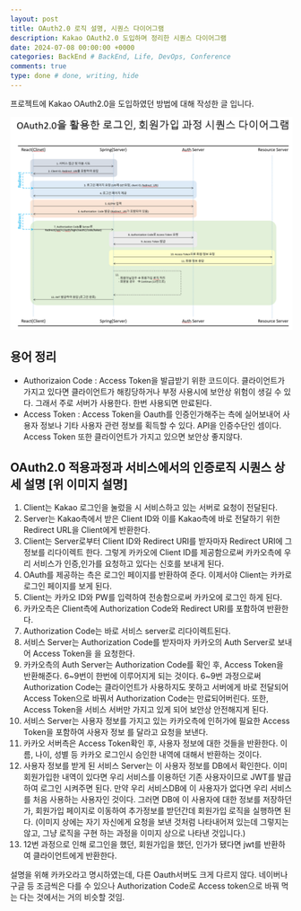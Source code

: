 ```yaml
---
layout: post
title: OAuth2.0 로직 설명, 시퀀스 다이어그램
description: Kakao OAuth2.0 도입하며 정리한 시퀀스 다이어그램
date: 2024-07-08 00:00:00 +0000
categories: BackEnd # BackEnd, Life, DevOps, Conference
comments: true
type: done # done, writing, hide
---
```


프로젝트에 Kakao OAuth2.0을 도입하였던 방법에 대해 작성한 글 입니다.

![image](/image/OAuth2.0적용방법1.png)

## 용어 정리

- Authorizaion Code : Access Token을 발급받기 위한 코드이다. 클라이언트가 가지고 있다면 클라이언트가 해킹당하거나 부정 사용시에 보안상 위험이 생길 수 있다. 그래서 주로 서버가 사용한다. 한번 사용되면 만료된다.
- Access Token : Access Token을 Oauth를 인증인가해주는 측에 실어보내어 사용자 정보나 기타 사용자 관련 정보를 획득할 수 있다. API을 인증수단인 셈이다. Access Token 또한 클라이언트가 가지고 있으면 보안상 좋지않다.

## OAuth2.0 적용과정과 서비스에서의 인증로직 시퀀스 상세 설명 [위 이미지 설명]

1. Client는 Kakao 로그인을 눌렀을 시 서비스하고 있는 서버로 요청이 전달된다.
2. Server는 Kakao측에서 받은 Client ID와 이를 Kakao측에 바로 전달하기 위한 Redirect URL을 Client에게 반환한다.
3. Client는 Server로부터 Client ID와 Redirect URI를 받자마자 Redirect URI에 그 정보를 리다이렉트 한다. 그렇게 카카오에 Client ID를 제공함으로써 카카오측에 우리 서비스가 인증,인가를 요청하고 있다는 신호를 보내게 된다.
4. OAuth를 제공하는 측은 로그인 페이지를 반환하여 준다. 이제서야 Client는 카카로 로그인 페이지를 보게 된다.
5. Client는 카카오 ID와 PW를 입력하여 전송함으로써 카카오에 로그인 하게 된다.
6. 카카오측은 Client측에 Authorization Code와 Redirect URI를 포함하여 반환한다.
7. Authorization Code는 바로 서비스 server로 리다이렉트된다.
8. 서비스 Server는 Authorization Code를 받자마자 카카오의 Auth Server로 보내어 Access Token을 을 요청한다.
9. 카카오측의 Auth Server는 Authorization Code를 확인 후, Access Token을 반환해준다. 6~9번이 한번에 이루어지게 되는 것이다. 6~9번 과정으로써 Authorization Code는 클라이언트가 사용하지도 못하고 서버에게 바로 전달되어 Access Token으로 바꿔서 Authorization Code는 만료되어버린다. 또한, Access Token을 서비스 서버만 가지고 있게 되어 보안상 안전해지게 된다.
10. 서비스 Server는 사용자 정보를 가지고 있는 카카오측에 인허가에 필요한 Access Token을 포함하여 사용자 정보 를 달라고 요청을 보낸다.
11. 카카오 서버측은 Access Token확인 후, 사용자 정보에 대한 것들을 반환한다. 이름, 나이, 성별 등 카카오 로그인시 승인한 내역에 대해서 반환하는 것이다.
12. 사용자 정보를 받게 된 서비스 Server는 이 사용자 정보를 DB에서 확인한다. 이미 회원가입한 내역이 있다면 우리 서비스를 이용하던 기존 사용자이므로 JWT를 발급하여 로그인 시켜주면 된다.
    만약 우리 서비스DB에 이 사용자가 없다면 우리 서비스를 처음 사용하는 사용자인 것이다. 그러면 DB에 이 사용자에 대한 정보를 저장하던가, 회원가입 페이지로 이동하여 추가정보를 받던간데 회원가입 로직을 실행하면 된다. (이미지 상에는 자기 자신에게 요청을 보낸 것처럼 나타내어져 있는데 그렇지는 않고, 그냥 로직을 구현 하는 과정을 이미지 상으로 나타낸 것입니다.)
13. 12번 과정으로 인해 로그인을 했던, 회원가입을 했던, 인가가 됐다면 jwt를 반환하여 클라이언트에게 반환한다.

설명을 위해 카카오라고 명시하였는데, 다른 Oauth서버도 크게 다르지 않다. 네이버나 구글 등 조금씩은 다를 수 있으나 Authorization Code로 Access token으로 바꿔 먹는 다는 것에서는 거의 비슷할 것임.
